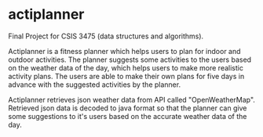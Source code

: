 # actiplanner
Final Project for CSIS 3475 (data structures and algorithms).

Actiplanner is a fitness planner which helps users to plan for indoor and outdoor activities. The planner suggests some activities to the users based on the weather data of the day, which helps users to make more realistic activity plans. The users are able to make their own plans for five days in advance with the suggested activities by the planner.

Actiplanner retrieves json weather data from API called "OpenWeatherMap". Retrieved json data is decoded to java format so that the planner can give some suggestions to it's users based on the accurate weather data of the day. 
